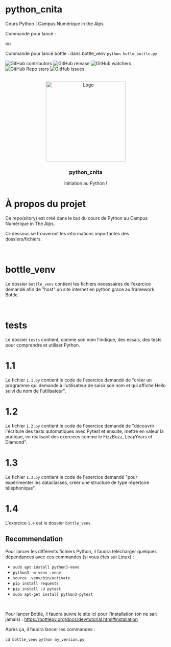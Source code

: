 # python_cnita
Cours Python | Campus Numérique in the Alps

Commande pour lancé : 



ou 


Commande pour lancé bottle : 
dans bottle_venv `python hello_bottle.py`

![GitHub contributors](https://img.shields.io/github/contributors/raphaelmakaryan/python_cnita?color=0d0&style=for-the-badge)
![GitHub release](https://img.shields.io/github/v/release/raphaelmakaryan/python_cnita?style=for-the-badge)
![GitHub watchers](https://img.shields.io/github/watchers/raphaelmakaryan/python_cnita?style=for-the-badge)
![GitHub Repo stars](https://img.shields.io/github/stars/raphaelmakaryan/python_cnita?color=%23fa0&style=for-the-badge)
![GitHub issues](https://img.shields.io/github/issues/raphaelmakaryan/python_cnita?style=for-the-badge)

<br />
<div align="center">
  <img src="./github/logo.png" alt="Logo" height="250" >

<h3 align="center">python_cnita</h3>
  <p align="center">
   Initiation au Python !
  </p>
</div>


# À propos du projet
Ce repo(sitory) est créé dans le but du cours de Python au Campus Numérique in The Alps.

Ci-dessous se trouveront les informations importantes des dossiers/fichiers.

<br>

# bottle_venv
Le dossier `bottle_venv` contient les fichiers necessaires de l'exercice demandé afin de "host" un site internet en python grace au framework Bottle. 

<br>

# tests
Le dossier `tests` contient, comme son nom l'indique, des essais, des tests pour comprendre et utiliser Python.
<br>

# 1.1
Le fichier `1.1.py` contient le code de l'exercice demandé de "créer un programme qui demande à l'utilisateur de saisir son nom et qui affiche Hello suivi du nom de l'utilisateur".

# 1.2
Le fichier `1.2.py` contient le code de l'exercice demandé de "découvrir l'écriture des tests automatiques avec Pytest et ensuite, mettre en valeur la pratique, en réalisant des exercices comme le FizzBuzz, LeapYears et Diamond".

# 1.3
Le fichier `1.3.py` contient le code de l'exercice demandé "pour expérimenter les dataclasses, créer une structure de type répertoire téléphonique".

# 1.4
L'exercice `1.4` est le dossier `bottle_venv`.

## Recommendation
Pour lancer les différents fichiers Python, il faudra télécharger quelques dépendances avec ces commandes (si vous êtes sur Linux) :
- `sudo apt install python3-venv`
- `python3 -m venv .venv`
- `source .venv/bin/activate`
- `pip install requests`
- `pip install -U pytest`
- `sudo apt-get install python3-pytest`

<br>

Pour lancer Bottle, il faudra suivre le site ici pour l'installation (on ne sait jamais) :
https://bottlepy.org/docs/dev/tutorial.html#installation

Après ça, il faudra lancer les commandes : 

`cd bottle_venv`
`python my_version.py`